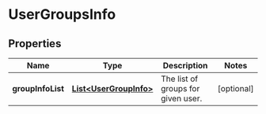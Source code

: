 
# UserGroupsInfo

## Properties
Name | Type | Description | Notes
------------ | ------------- | ------------- | -------------
**groupInfoList** | [**List&lt;UserGroupInfo&gt;**](UserGroupInfo.md) | The list of groups for given user. |  [optional]




